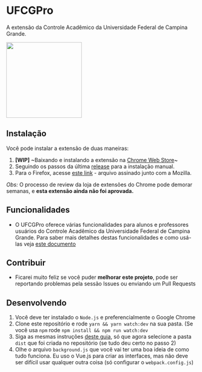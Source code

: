 # UFCGPro

A extensão da Controle Acadêmico da Universidade Federal de Campina Grande.

<img src="https://raw.githubusercontent.com/luciannojunior/ufcg-pro/master/media/logo.png?s=10" width="200" />

## Instalação

Você pode instalar a extensão de duas maneiras:

1. **[WIP]** ~Baixando e instalando a extensão na [Chrome Web Store]()~
2. Seguindo os passos da última [release](https://github.com/luciannojunior/ufcg-pro/releases) para a instalação manual.
3. Para o Firefox, acesse [este link](https://ufcgprodist.now.sh/ufcgpro-1.0.5-an+fx.xpi) - arquivo assinado junto com a Mozilla.

_Obs:_ O processo de review da loja de extensões do Chrome pode demorar semanas, e **esta extensão ainda não foi aprovada.**

## Funcionalidades

- O UFCGPro oferece várias funcionalidades para alunos e professores usuários do Controle Acadêmico da Universidade Federal de Campina Grande. Para saber mais detalhes destas funcionalidades e como usá-las veja [este documento](https://gist.github.com/luciannojunior/65d8743fb9a5759de932861a6bb5b781)

## Contribuir

- Ficarei muito feliz se você puder **melhorar este projeto**, pode ser reportando problemas pela sessão Issues ou enviando um Pull Requests

## Desenvolvendo

1. Você deve ter instalado o `Node.js` e preferencialmente o Google Chrome
2. Clone este repositório e rode `yarn && yarn watch:dev` na sua pasta. (Se você usa `npm` rode `npm install && npm run watch:dev`
3. Siga as mesmas instruções [deste guia](https://github.com/luciannojunior/ufcg-pro/releases), só que agora selecione a pasta `dist` que foi criada no repositório (se tudo deu certo no passo 2)
4. Olhe o arquivo `background.js` que você vai ter uma boa ideia de como tudo funciona. Eu uso o Vue.js para criar as interfaces, mas não deve ser difícil usar qualquer outra coisa (só configurar o `webpack.config.js`)
